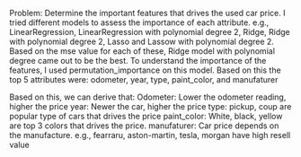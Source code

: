 Problem: Determine the important features that drives the used car price.
I tried different models to assess the importance of each attribute. e.g., LinearRegression, LinearRegression with polynomial degree 2, Ridge, Ridge with polynomial degree 2, Lasso and Lassow with polynomial degree 2. 
Based on the mse value for each of these, Ridge model with polynomial degree came out to be the best. To understand the importance of the features, I used permutation_importance on this model. Based on this the top 5 
attributes were: odometer, year, type, paint_color, and manufaturer

Based on this, we can derive that:
Odometer: Lower the odometer reading, higher the price
year: Newer the car, higher the price
type: pickup, coup are popular type of cars that drives the price
paint_color: White, black, yellow are top 3 colors that drives the price.
manufaturer: Car price depends on the manufacture. e.g., fearraru, aston-martin, tesla, morgan have high resell value
